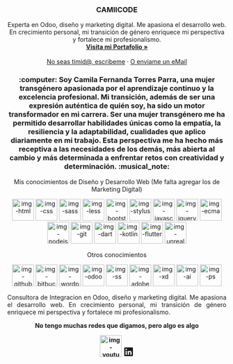 <h3 align="center">CAMIICODE</h3>

<p align="center">
  Experta en Odoo, diseño y marketing digital. Me apasiona el desarrollo web. En crecimiento personal, mi transición de género enriquece mi perspectiva y fortalece mi profesionalismo.
  <br>
  <a href="https://camiicode.github.io/portfolio/"><strong>Visita mi Portafolio »</strong></a>
  <br>
  <br>
  <a href="https://api.whatsapp.com/send?phone=573052272289&amp;text=Hi!,%20how%20are%20you%20?">No seas timid@, escribeme</a>
  ·
  <a href="mailto:dftp93@gmail.com">O enviame un eMail</a>
</p>

<h3 align="center">:computer: Soy Camila Fernanda Torres Parra, una mujer transgénero apasionada por el aprendizaje continuo y la excelencia profesional. Mi transición, además de ser una expresión auténtica de quién soy, ha sido un motor transformador en mi carrera. Ser una mujer transgénero me ha permitido desarrollar habilidades únicas como la empatía, la resiliencia y la adaptabilidad, cualidades que aplico diariamente en mi trabajo. Esta perspectiva me ha hecho más receptiva a las necesidades de los demás, más abierta al cambio y más determinada a enfrentar retos con creatividad y determinación. :musical_note:</h3>

<p align="center">Mis conocimientos de Diseño y Desarrollo Web (Me falta agregar los de Marketing Digital)</p>

<p align="center">
  <img src="https://raw.githubusercontent.com/coreDeiv/coreDeiv/add622f8923e7d9e3d8ec76c977d6c0a4acf9874/assets/img/html-min.svg" width="50" height="50" alt="img-html" title="HTML5">
  <img src="https://raw.githubusercontent.com/coreDeiv/coreDeiv/add622f8923e7d9e3d8ec76c977d6c0a4acf9874/assets/img/css-min.svg" width="50" height="50" alt="img-css" title="CSS3">
  <img src="https://raw.githubusercontent.com/coreDeiv/coreDeiv/add622f8923e7d9e3d8ec76c977d6c0a4acf9874/assets/img/sass-min.svg" width="50" height="50" alt="img-sass" title="Sass or Scss">
  <img src="https://github.com/coreDeiv/coreDeiv/blob/master/assets/img/less-logo-min.png?raw=true" width="50" height="50" alt="img-less" title="Less">
  <img src="https://github.com/coreDeiv/coreDeiv/blob/master/assets/img/bootstrap-min.png?raw=true" width="50" height="50" alt="img-bootstrap" title="Bootstrap 3 and 4">
  <img src="https://raw.githubusercontent.com/coreDeiv/coreDeiv/add622f8923e7d9e3d8ec76c977d6c0a4acf9874/assets/img/stylus-min.svg" width="50" height="50" alt="img-stylus" title="Stylus">
  <img src="https://raw.githubusercontent.com/coreDeiv/coreDeiv/add622f8923e7d9e3d8ec76c977d6c0a4acf9874/assets/img/js-min.svg" width="50" height="50" alt="img-javascript" title="Javascript">
  <img src="https://github.com/coreDeiv/coreDeiv/blob/master/assets/img/jQuery-logo-min.png?raw=true" width="50" height="50" alt="img-jquery" title="JQuery">
  <img src="https://github.com/coreDeiv/coreDeiv/blob/master/assets/img/ecma-min.png?raw=true" width="50" height="50" alt="img-ecma" title="Ecmascript 6 and 7">
  <img src="https://github.com/coreDeiv/coreDeiv/blob/master/assets/img/node-js-min.png?raw=true" width="50" height="50" alt="img-nodejs" title="Node Js">
  <img src="https://github.com/coreDeiv/coreDeiv/blob/master/assets/img/git-min.png?raw=true" width="50" height="50" alt="img-git" title="Git">
  <img src="https://github.com/coreDeiv/coreDeiv/blob/master/assets/img/dart-min.png?raw=true" width="50" height="50" alt="img-dart" title="Dart">
  <img src="https://github.com/coreDeiv/coreDeiv/blob/coredeiv/assets/img/Kotlin-logo.png?raw=true" width="50" height="50" alt="img-kotlin" title="Kotlin">
  <img src="https://raw.githubusercontent.com/coreDeiv/coreDeiv/add622f8923e7d9e3d8ec76c977d6c0a4acf9874/assets/img/flutter-min.svg" width="50" height="50" alt="img-flutter" title="Flutter">
  <img src="https://github.com/coreDeiv/coreDeiv/blob/master/assets/img/unreal-min.png?raw=true" width="50" height="50" alt="img-unreal" title="Unreal Engine 4">
</p>

<p align="center">Otros conocimientos</p>

<p align="center">
  <img src="https://github.com/coreDeiv/coreDeiv/blob/master/assets/img/github-min.png?raw=true" width="50" height="50" alt="img-github" title="Github">
  <img src="https://github.com/coreDeiv/coreDeiv/blob/master/assets/img/bitbucket-min.png?raw=true" width="50" height="50" alt="img-bitbucket" title="Bitbucket">
  <img src="https://github.com/coreDeiv/coreDeiv/blob/master/assets/img/wordpress-min.png?raw=true" width="50" height="50" alt="img-wordpress" title="Wordpress">
  <img src="https://github.com/coreDeiv/coreDeiv/blob/master/assets/img/odoo-min.svg" width="50" height="50" alt="img-odoo" title="Odoo v11, v12, v13">
  <img src="https://github.com/coreDeiv/coreDeiv/blob/master/assets/img/squarespace-min.jpg?raw=true" width="50" height="50" alt="img-ss" title="Square Space">
  <img src="https://github.com/coreDeiv/coreDeiv/blob/master/assets/img/adobe-min.jpg?raw=true" width="50" height="50" alt="img-adobe" title="Suite Adobe">
  <img src="https://github.com/coreDeiv/coreDeiv/blob/master/assets/img/xd-min.png?raw=true" width="50" height="50" alt="img-xd" title="Adobe Xd">
  <img src="https://github.com/coreDeiv/coreDeiv/blob/master/assets/img/ai-min.png?raw=true" width="50" height="50" alt="img-ai" title="Adobe Illustrator">
  <img src="https://github.com/coreDeiv/coreDeiv/blob/master/assets/img/psd-min.png?raw=true" width="50" height="50" alt="img-ps" title="Adobe Photoshop">
</p>

<p style="text-align: justify;">Consultora de Integracion en Odoo, diseño y marketing digital. Me apasiona el desarrollo web. En crecimiento personal, mi transición de género enriquece mi perspectiva y fortalece mi profesionalismo.</p>

<p align="center"><b>No tengo muchas redes que digamos, pero algo es algo<b></p>

<p align="center">
  <a href="https://www.youtube.com/@missanddiie" target="_blank" style="text-decoration: none;">
    <img src="https://github.com/coreDeiv/coreDeiv/blob/master/assets/img/youtube-logo.png?raw=true" width="50" height="50" alt="img-youtube" title="Youtube">
  </a>
  <a href="https://www.linkedin.com/in/camila-fernanda-torres-parra-4106bb220/" target="_blank" style="text-decoration: none;">
    <svg xmlns="http://www.w3.org/2000/svg" viewBox="0 0 24 24" data-supported-dps="24x24" fill="currentColor" class="mercado-match" width="24" height="24" focusable="false">
      <path d="M20.5 2h-17A1.5 1.5 0 002 3.5v17A1.5 1.5 0 003.5 22h17a1.5 1.5 0 001.5-1.5v-17A1.5 1.5 0 0020.5 2zM8 19H5v-9h3zM6.5 8.25A1.75 1.75 0 118.3 6.5a1.78 1.78 0 01-1.8 1.75zM19 19h-3v-4.74c0-1.42-.6-1.93-1.38-1.93A1.74 1.74 0 0013 14.19a.66.66 0 000 .14V19h-3v-9h2.9v1.3a3.11 3.11 0 012.7-1.4c1.55 0 3.36.86 3.36 3.66z"></path>
    </svg>
  </a>
</p>
